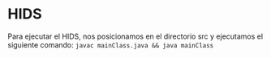 # HIDS

Para ejecutar el HIDS, nos posicionamos en el directorio src y ejecutamos el siguiente comando:
`javac mainClass.java && java mainClass`
